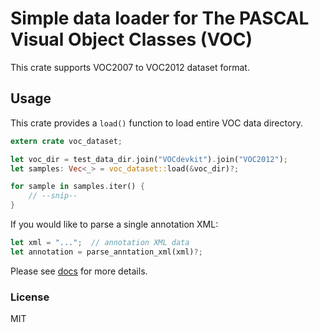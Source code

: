 # Simple data loader for The PASCAL Visual Object Classes (VOC)

This crate supports VOC2007 to VOC2012 dataset format.

## Usage

This crate provides a `load()` function to load entire VOC data directory.

```rust
extern crate voc_dataset;

let voc_dir = test_data_dir.join("VOCdevkit").join("VOC2012");
let samples: Vec<_> = voc_dataset::load(&voc_dir)?;

for sample in samples.iter() {
    // --snip--
}
```

If you would like to parse a single annotation XML:

```rust
let xml = "...";  // annotation XML data
let annotation = parse_anntation_xml(xml)?;
```

Please see [docs](https://docs.rs/voc-dataset/) for more details.

### License

MIT
